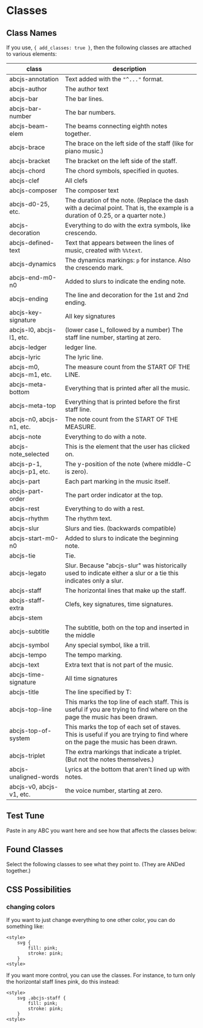 # Classes

## Class Names

If you use, `{ add_classes: true }`, then the following classes are attached to various elements:

| class | description |
| ------------- | ----------- |
| abcjs-annotation | Text added with the `"^..."` format. |
| abcjs-author | The author text |
| abcjs-bar | The bar lines. |
| abcjs-bar-number | The bar numbers. |
| abcjs-beam-elem | The beams connecting eighth notes together. |
| abcjs-brace | The brace on the left side of the staff (like for piano music.) |
| abcjs-bracket | The bracket on the left side of the staff. |
| abcjs-chord | The chord symbols, specified in quotes. |
| abcjs-clef | All clefs |
| abcjs-composer | The composer text |
| abcjs-d0-25, etc. | The duration of the note. (Replace the dash with a decimal point. That is, the example is a duration of 0.25, or a quarter note.) |
| abcjs-decoration | Everything to do with the extra symbols, like crescendo. |
| abcjs-defined-text | Text that appears between the lines of music, created with `%%text`. |
| abcjs-dynamics | The dynamics markings: `p` for instance. Also the crescendo mark. |
| abcjs-end-m0-n0 | Added to slurs to indicate the ending note. |
| abcjs-ending | The line and decoration for the 1st and 2nd ending. |
| abcjs-key-signature | All key signatures |
| abcjs-l0, abcjs-l1, etc. | (lower case L, followed by a number) The staff line number, starting at zero. | 
| abcjs-ledger | ledger line. |
| abcjs-lyric | The lyric line. |
| abcjs-m0, abcjs-m1, etc. | The measure count from the START OF THE LINE. |
| abcjs-meta-bottom | Everything that is printed after all the music. |
| abcjs-meta-top | Everything that is printed before the first staff line. |
| abcjs-n0, abcjs-n1, etc. | The note count from the START OF THE MEASURE. |
| abcjs-note | Everything to do with a note. |
| abcjs-note_selected | This is the element that the user has clicked on. |
| abcjs-p-1, abcjs-p1, etc. | The y-position of the note (where middle-C is zero). |
| abcjs-part | Each part marking in the music itself. |
| abcjs-part-order | The part order indicator at the top. |
| abcjs-rest | Everything to do with a rest. |
| abcjs-rhythm | The rhythm text. |
| abcjs-slur | Slurs and ties. (backwards compatible) |
| abcjs-start-m0-n0 | Added to slurs to indicate the beginning note. |
| abcjs-tie | Tie. |
| abcjs-legato | Slur. Because "abcjs-slur" was historically used to indicate either a slur or a tie this indicates only a slur. |
| abcjs-staff  | The horizontal lines that make up the staff. |
| abcjs-staff-extra | Clefs, key signatures, time signatures. |
| abcjs-stem | |
| abcjs-subtitle | The subtitle, both on the top and inserted in the middle |
| abcjs-symbol | Any special symbol, like a trill. |
| abcjs-tempo | The tempo marking. |
| abcjs-text | Extra text that is not part of the music. |
| abcjs-time-signature | All time signatures |
| abcjs-title | The line specified by T: |
| abcjs-top-line | This marks the top line of each staff. This is useful if you are trying to find where on the page the music has been drawn. |
| abcjs-top-of-system | This marks the top of each set of staves. This is useful if you are trying to find where on the page the music has been drawn. |
| abcjs-triplet | The extra markings that indicate a triplet. (But not the notes themselves.) |
| abcjs-unaligned-words | Lyrics at the bottom that aren't lined up with notes. |
| abcjs-v0, abcjs-v1, etc. | the voice number, starting at zero. |

## Test Tune

Paste in any ABC you want here and see how that affects the classes below:

<example-tune-book :callbacks="callbacks" :tune-id="32"></example-tune-book>

<script>
	export default {
		mounted() {
			setTimeout(() => {
				this.callbacks = [this.$refs.foundClasses];
			}, 500);
		},
		data() {
			return {
				callbacks: [],
			};
		},
	}
</script>

## Found Classes

Select the following classes to see what they point to. (They are ANDed together.)

<found-classes ref="foundClasses" target="#paper"></found-classes>

## CSS Possibilities

### changing colors

If you want to just change everything to one other color, you can do something like:
```
<style>
    svg {
        fill: pink;
        stroke: pink;
    }
<style>
```
If you want more control, you can use the classes. For instance, to turn only the horizontal staff lines pink, do this instead:
```
<style>
    svg .abcjs-staff {
        fill: pink;
        stroke: pink;
    }
<style>
```
